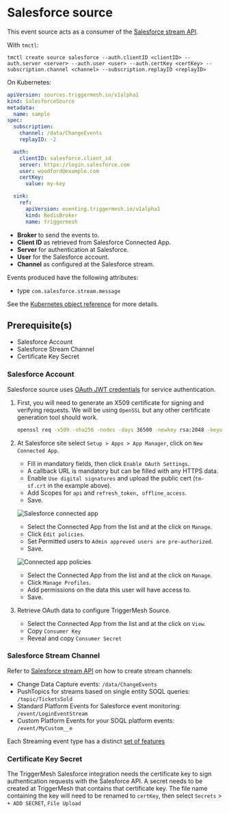 # Salesforce source

This event source acts as a consumer of the [Salesforce stream API][salesforce-stream-api-docs].

With `tmctl`:

```
tmctl create source salesforce --auth.clientID <clientID> --auth.server <server> --auth.user <user> --auth.certKey <certKey> --subscription.channel <channel> --subscription.replayID <replayID>
```

On Kubernetes:

```yaml
apiVersion: sources.triggermesh.io/v1alpha1
kind: SalesforceSource
metadata:
  name: sample
spec:
  subscription:
    channel: /data/ChangeEvents
    replayID: -2

  auth:
    clientID: salesforce.client_id
    server: https://login.salesforce.com
    user: woodford@example.com
    certKey:
      value: my-key

  sink:
    ref:
      apiVersion: eventing.triggermesh.io/v1alpha1
      kind: RedisBroker
      name: triggermesh
```

- **Broker** to send the events to.
- **Client ID** as retrieved from Salesforce Connected App.
- **Server** for authentication at Salesforce.
- **User** for the Salesforce account.
- **Channel** as configured at the Salesforce stream.

Events produced have the following attributes:

* type `com.salesforce.stream.message`

See the [Kubernetes object reference](../../reference/sources/#sources.triggermesh.io/v1alpha1.SalesforceSource) for more details.

## Prerequisite(s)

- Salesforce Account
- Salesforce Stream Channel
- Certificate Key Secret

### Salesforce Account

Salesforce source uses [OAuth JWT credentials][salesforce-oauth-jwt] for service authentication.

1. First, you will need to generate an X509 certificate for signing and verifying requests.
We will be using `OpenSSL` but any other certificate generation tool should work.

    ```sh
    openssl req -x509 -sha256 -nodes -days 36500 -newkey rsa:2048 -keyout tm-sf.key -out tm-sf.crt
    ```

1. At Salesforce site select `Setup > Apps > App Manager`, click on `New Connected App`.

    - Fill in mandatory fields, then click `Enable OAuth Settings`.
    - A callback URL is mandatory but can be filled with any HTTPS data.
    - Enable `Use digital signatures` and upload the public cert (`tm-sf.crt` in the example above).
    - Add Scopes for `api` and `refresh_token, offline_access`.
    - Save.

    ![Salesforce connected app](../assets/images/salesforce/salesforce-connected-app.png)

    - Select the Connected App from the list and at the click on `Manage`.
    - Click `Edit policies`.
    - Set Permitted users to `Admin approved users are pre-authorized`.
    - Save.

    ![Connected app policies](../assets/images/salesforce/connected-app-policies.png)

    - Select the Connected App from the list and at the click on `Manage`.
    - Click `Manage Profiles`.
    - Add permissions on the data this user will have access to.
    - Save.

1. Retrieve OAuth data to configure TriggerMesh Source.

   - Select the Connected App from the list and at the click on `View`.
   - Copy `Consumer Key`
   - Reveal and copy `Consumer Secret`

### Salesforce Stream Channel

Refer to [Salesforce stream API][salesforce-stream-api-docs] on how to create stream channels:

- Change Data Capture events: `/data/ChangeEvents`
- PushTopics for streams based on single entity SOQL queries: `/topic/TicketsSold`
- Standard Platform Events for Salesforce event monitoring: `/event/LoginEventStream`
- Custom Platform Events for your SOQL platform events: `/event/MyCustom__e`

Each Streaming event type has a distinct [set of features][salesroce-event-features]

### Certificate Key Secret

The TriggerMesh Salesforce integration needs the certificate key to sign authentication requests with the Salesforce API.
A secret needs to be created at TriggerMesh that contains that certificate key.
The file name containing the key will need to be renamed to `certKey`, then select `Secrets` > `+ ADD SECRET`, `File Upload`

[salesforce-stream-api-docs]: https://developer.salesforce.com/docs/atlas.en-us.api_streaming.meta/api_streaming/
[salesforce-oauth-jwt]: https://help.salesforce.com/articleView?id=remoteaccess_oauth_jwt_flow.htm
[salesroce-event-features]: https://developer.salesforce.com/docs/atlas.en-us.api_streaming.meta/api_streaming/event_comparison.htm
[ce]: https://cloudevents.io/
